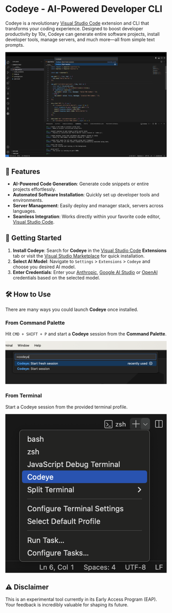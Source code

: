 # Codeye - AI-Powered Developer CLI

Codeye is a revolutionary [Visual Studio Code](https://code.visualstudio.com/) extension and CLI that transforms your coding experience. Designed to boost developer productivity by 10x, Codeye can generate entire software projects, install developer tools, manage servers, and much more—all from simple text prompts.

![Screenshot](https://raw.githubusercontent.com/codeye-ai/codeye-assets/main/images/usage.png)

## 🌟 Features

- **AI-Powered Code Generation**: Generate code snippets or entire projects effortlessly.
- **Automated Software Installation**: Quickly set up developer tools and environments.
- **Server Management**: Easily deploy and manager stack, servers across languages.
- **Seamless Integration**: Works directly within your favorite code editor, [Visual Studio Code](https://code.visualstudio.com/).

## 🚀 Getting Started

1. **Install Codeye**: Search for **Codeye** in the [Visual Studio Code](https://code.visualstudio.com/) **Extensions** tab or visit the [Visual Studio Marketplace](https://marketplace.visualstudio.com/items?itemName=codeye.codeye) for quick installation.
2. **Select AI Model**: Navigate to `Settings` > `Extensions` > `Codeye` and choose you desired AI model.
3. **Enter Credentials**: Enter your [Anthropic](https://www.anthropic.com), [Google AI Studio](https://ai.google.dev) or [OpenAI](https://openai.com/) credentials based on the selected model.

## 🛠️ How to Use

There are many ways you could launch **Codeye** once installed.

### From Command Palette

Hit `CMD + SHIFT + P` and start a **Codeye** session from the **Command Palette**.

![Command](https://raw.githubusercontent.com/codeye-ai/codeye-assets/main/images/command-palette.png)

### From Terminal

Start a Codeye session from the provided terminal profile.

![Terminal Profile](https://raw.githubusercontent.com/codeye-ai/codeye-assets/main/images/terminal-profile.png)

## ⚠️ Disclaimer

This is an experimental tool currently in its Early Access Program (EAP). Your feedback is incredibly valuable for shaping its future.
